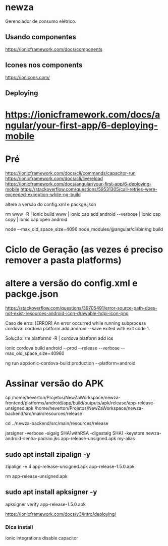 # newza

Gerenciador de consumo elétrico.

## Usando componentes
https://ionicframework.com/docs/components

## Icones nos components
https://ionicons.com/

## Deploying
# https://ionicframework.com/docs/angular/your-first-app/6-deploying-mobile
# Pré

https://ionicframework.com/docs/cli/commands/capacitor-run
https://ionicframework.com/docs/cli/livereload
https://ionicframework.com/docs/angular/your-first-app/6-deploying-mobile
https://stackoverflow.com/questions/59531305/call-retries-were-exceeded-exception-while-ng-build


altere a versão do config.xml e packge.json

rm www -R | ionic build www | ionic cap add android --verbose | ionic cap copy | ionic cap open android

node --max_old_space_size=4096 node_modules/@angular/cli/bin/ng build
# Ciclo de Geração (as vezes é preciso remover a pasta platforms)

# altere a versão do config.xml e packge.json

https://stackoverflow.com/questions/39705491/error-source-path-does-not-exist-resources-android-icon-drawable-hdpi-icon-png

Caso de erro:
[ERROR] An error occurred while running subprocess cordova.
        cordova platform add android --save exited with exit code 1.

Solução: rm platforms -R | cordova platform add ios

ionic cordova build android --prod --release --verbose --max_old_space_size=40960

ng run app:ionic-cordova-build:production --platform=android

# Assinar versão do APK
cp /home/heverton/Projetos/NewZaWorkspace/newza-frontend/platforms/android/app/build/outputs/apk/release/app-release-unsigned.apk /home/heverton/Projetos/NewZaWorkspace/newza-backend/src/main/resources/release

cd ../newza-backend/src/main/resources/release

jarsigner -verbose -sigalg SHA1withRSA -digestalg SHA1 -keystore newza-android-senha-padrao.jks app-release-unsigned.apk my-alias

## sudo apt install zipalign -y

zipalign -v 4 app-release-unsigned.apk app-release-1.5.0.apk

rm app-release-unsigned.apk

## sudo apt install apksigner -y

apksigner verify app-release-1.5.0.apk

https://ionicframework.com/docs/v3/intro/deploying/

### Dica install
ionic integrations disable capacitor




